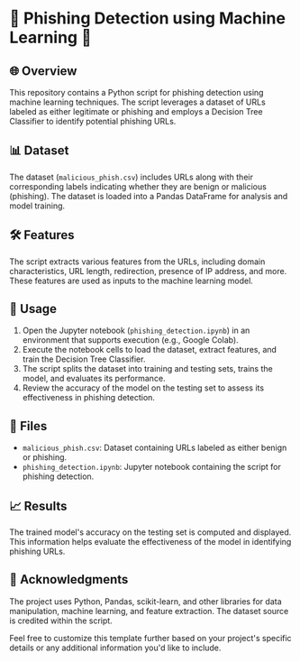 # 🚨 Phishing Detection using Machine Learning 🤖

## 🌐 Overview

This repository contains a Python script for phishing detection using machine learning techniques. The script leverages a dataset of URLs labeled as either legitimate or phishing and employs a Decision Tree Classifier to identify potential phishing URLs.

## 📊 Dataset

The dataset (`malicious_phish.csv`) includes URLs along with their corresponding labels indicating whether they are benign or malicious (phishing). The dataset is loaded into a Pandas DataFrame for analysis and model training.

## 🛠️ Features

The script extracts various features from the URLs, including domain characteristics, URL length, redirection, presence of IP address, and more. These features are used as inputs to the machine learning model.

## 🚀 Usage

1. Open the Jupyter notebook (`phishing_detection.ipynb`) in an environment that supports execution (e.g., Google Colab).
2. Execute the notebook cells to load the dataset, extract features, and train the Decision Tree Classifier.
3. The script splits the dataset into training and testing sets, trains the model, and evaluates its performance.
4. Review the accuracy of the model on the testing set to assess its effectiveness in phishing detection.

## 📁 Files

- `malicious_phish.csv`: Dataset containing URLs labeled as either benign or phishing.
- `phishing_detection.ipynb`: Jupyter notebook containing the script for phishing detection.

## 📈 Results

The trained model's accuracy on the testing set is computed and displayed. This information helps evaluate the effectiveness of the model in identifying phishing URLs.

## 🙌 Acknowledgments

The project uses Python, Pandas, scikit-learn, and other libraries for data manipulation, machine learning, and feature extraction. The dataset source is credited within the script.

Feel free to customize this template further based on your project's specific details or any additional information you'd like to include.
